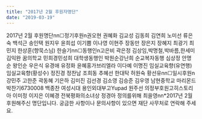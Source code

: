 ```yaml
---
title: "2017년 2월 후원자명단"
date: "2019-03-19"
---
```


2017년 2월 후원명단nn☐정기후원n권오현 권혜화 김교성 김동희 김연희 노미선 류은숙 백석근 송인택 원지우 윤희섭 이기쁨 이나영 이현주 장동만 장은지 장혜지 최광기 최민지 한상훈(향묵스님) 한슬기nn☐동행인n고은비 곽은정 김상임,박명철,박바름,한세미 김익완 꿈의학교 민희경민성희 대학생동행인 박원순강난희 순교복자동행 심상정 안명순 왕인순 우은식 유경애 유정화 윤혜홍가브리엘라 이다예 이명진 임실교육향(유연행) 임실교육향(황성수) 정진경 정찬남 조희동 추혜선 한대탁 허원숙 황선유nn☐일시후원n강민주 고한준 곽동혜 기은하 김미진 김선경 김소영 김승준 김우영 남현중학교 마리몬드 박찬기6730008 백종찬 여성시대 용인외대부고Yupad 원주선 의정부호원고히스토리아 이미정 이지은 이혜경 전북평화의소녀상 정경아 정의를위해 최을영nn\*2017년 2월 후원해주신 명단입니다. 궁금한 사항이나 문의사항이 있으면 재단 사무처로 연락해 주세요.
